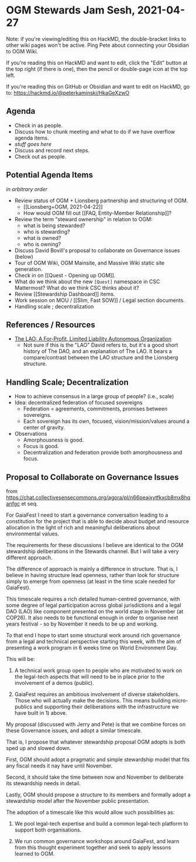 # OGM Stewards Jam Sesh, 2021-04-27

Note: if you're viewing/editing this on HackMD, the double-bracket links to other wiki pages won't be active. Ping Pete about connecting your Obsidian to OGM Wiki.

If you're reading this on HackMD and want to edit, click the "Edit" button at the top right (if there is one), then the pencil or double-page icon at the top left.

If you're reading this on GitHub or Obsidian and want to edit on HackMD, go to: https://hackmd.io/@peterkaminski/HkaGeXzwO

## Agenda

- Check in as people.
- Discuss how to chunk meeting and what to do if we have overflow agenda items.
- _stuff goes here_
- Discuss and record next steps.
- Check out as people.

## Potential Agenda Items

_in arbitrary order_

- Review status of OGM + Lionsberg partnership and structuring of OGM.
	- [[Lionsberg+OGM, 2021-04-22]]
	- How would OGM fill out [[FAQ, Entity-Member Relationship]]?
- Review the term "steward ownership" in relation to OGM:
    - what is being stewarded?
    - who is stewarding?
    - what is owned?
    - who is owning?
- Discuss David Bovill's proposal to collaborate on Governance issues (below)
- Tour of OGM Wiki, OGM Mainsite, and Massive Wiki static site generation.
- Check in on [[Quest - Opening up OGM]].
- What do we think about the new `[Quest]` namespace in CSC Mattermost? What do we think CSC thinks about it?
- Review [[Stewardship Dashboard]] items.
- Work session on MOU / [[Slim, Fast SOW]] / Legal section documents.
- Handling scale ; decentralization

## References / Resources

- [The LAO: A For\-Profit, Limited Liability Autonomous Organization](https://medium.com/openlawofficial/the-lao-a-for-profit-limited-liability-autonomous-organization-9eae89c9669c)
    - Not sure if this is the "LAO" David refers to, but it's a good short history of The DAO, and an explanation of The LAO.  It bears a compare/contrast between the LAO structure and the Lionsberg structure.

## Handling Scale; Decentralization

- How to achieve consensus in a large group of people? (i.e., scale)
- Idea: decentralized federation of focused sovereigns
    - Federation = agreements, commitments, promises between sovereigns.
    - Each sovereign has its own, focused, vision/mission/values around a center of gravity.
- Observations
    - Amorphousness is good.
    - Focus is good.
    - Decentralization and federation provide both amorphousness and focus.

## Proposal to Collaborate on Governance Issues

from https://chat.collectivesensecommons.org/agora/pl/n66peajxytfkxcb8mx8hqanfgc et seq.

For GaiaFest I need to start a governance conversation leading to a constitution for the project that is able to decide about budget and resource allocation in the light of rich and meaningful deliberations about environmental values.

The requirements for these discussions I believe are identical to the OGM stewardship deliberations in the Stewards channel. But I will take a very different approach.

The difference of approach is mainly a difference in structure. That is, I believe in having structure lead openness, rather than look for structure simply to emerge from openness (at least in the time scale needed for GaiaFest). 

This timescale requires a rich detailed human-centred governance, with some degree of legal participation across global jurisdictions and a legal DAO (LAO) like component presented on the world stage in November (at COP26). It also needs to be functional enough in order to organise next years festival - so by November it needs to be up and working.

To that end I hope to start some structural work around rich governance from a legal and technical perspective starting this week, with the aim of presenting a work program in 6 weeks time on World Environment Day.

This will be:

1) A technical work group open to people who are motivated to work on the legal-tech aspects that will need to be in place prior to the involvement of a demos (public).

2) GaiaFest requires an ambitious involvement of diverse stakeholders. Those who will actually make the decisions. This means building micro-publics and supporting their deliberations with the infrastructure we have built in 1) above.

My proposal (discussed with Jerry and Pete) is that we combine forces on these Governance issues, and adopt a similar timescale.

That is, I propose that whatever stewardship proposal OGM adopts is both sped up and slowed down. 

First, OGM should adopt a pragmatic and simple stewardship model that fits any fiscal needs it nay have until November. 

Second, it should take the time between now and November to deliberate its stewardship needs in detail. 

Lastly, OGM should propose a structure to its members and formally adopt a stewardship model after the November public presentation.

The adoption of a timescale like this would allow such possibilities as:

1) We pool legal-tech expertise and build a common legal-tech platform to support both organisations.

2) We run common governance workshops around GaiaFest, and learn from this thought experiment together and seek to apply lessons learned to OGM.